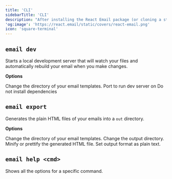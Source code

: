 ```yaml
---
title: 'CLI'
sidebarTitle: 'CLI'
description: "After installing the React Email package (or cloning a starter), you can start using the command line interface (CLI)."
'og:image': 'https://react.email/static/covers/react-email.png'
icon: 'square-terminal'
---
```


## `email dev`

Starts a local development server that will watch your files and automatically rebuild your email when you make changes.

**Options**

<ResponseField name="--dir" type="string" default="emails">
  Change the directory of your email templates.
</ResponseField>
<ResponseField name="--port" type="string" default="3000">
  Port to run dev server on
</ResponseField>
<ResponseField name="--skip-install" type="boolean" default="false">
 Do not install dependencies
</ResponseField>

## `email export`

Generates the plain HTML files of your emails into a `out` directory.

**Options**

<ResponseField name="--dir" type="string" default="emails">
  Change the directory of your email templates.
</ResponseField>
<ResponseField name="--outDir" type="string" default="out">
  Change the output directory.
</ResponseField>
<ResponseField name="--pretty" type="boolean" default="false">
  Minify or prettify the generated HTML file.
</ResponseField>
<ResponseField name="--plainText" type="boolean" default="false">
  Set output format as plain text.
</ResponseField>

## `email help <cmd>`

Shows all the options for a specific command.
